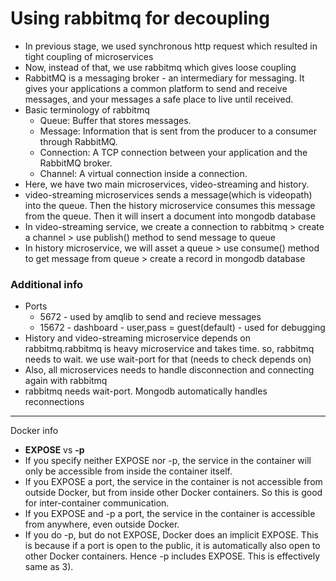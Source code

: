# Using rabbitmq for decoupling

- In previous stage, we used synchronous http request which resulted in tight coupling of microservices
- Now, instead of that, we use rabbitmq which gives loose coupling
- RabbitMQ is a messaging broker - an intermediary for messaging. It gives your applications a common platform to send and receive messages, and your messages a safe place to live until received.
- Basic terminology of rabbitmq
  - Queue: Buffer that stores messages. 
  - Message: Information that is sent from the producer to a consumer through RabbitMQ. 
  - Connection: A TCP connection between your application and the RabbitMQ broker. 
  - Channel: A virtual connection inside a connection.
- Here, we have two main microservices, video-streaming and history.
- video-streaming microservices sends a message(which is videopath) into the queue. Then the history microservice consumes this message from the queue. Then it will insert a document into mongodb database
- In video-streaming service, we create a connection to rabbitmq > create a channel > use publish() method to send message to queue
- In history microservice, we will asset a queue > use consume() method to get message from queue > create a record in mongodb database

### Additional info
- Ports
  - 5672 - used by amqlib to send and recieve messages
  - 15672 - dashboard - user,pass = guest(default) - used for debugging
- History and video-streaming microservice depends on rabbitmq.rabbitmq is heavy microservice and takes time. so, rabbitmq needs to wait. we use wait-port for that (needs to check depends on)
- Also, all microservices needs to handle disconnection and connecting again with rabbitmq
- rabbitmq needs wait-port. Mongodb automatically handles reconnections

---
Docker info
- **EXPOSE**  vs  **-p**
- If you specify neither EXPOSE nor -p, the service in the container will only be accessible from inside the container itself.
- If you EXPOSE a port, the service in the container is not accessible from outside Docker, but from inside other Docker containers. So this is good for inter-container communication.
- If you EXPOSE and -p a port, the service in the container is accessible from anywhere, even outside Docker.
- If you do -p, but do not EXPOSE, Docker does an implicit EXPOSE. This is because if a port is open to the public, it is automatically also open to other Docker containers. Hence -p includes EXPOSE. This is effectively same as 3).
